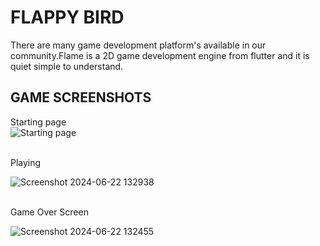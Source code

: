 # FLAPPY BIRD

There are many game development platform's available in our community.Flame is a 2D game development engine from flutter and it is quiet simple to understand.

## GAME SCREENSHOTS
Starting page
<br>
  ![Starting page](https://github.com/akhil-bhaskaran/Flappy-Bird/assets/148350824/3c4986e4-003f-4d1c-a6f2-6b68d49f1d77)

<br>
Playing

![Screenshot 2024-06-22 132938](https://github.com/akhil-bhaskaran/Flappy-Bird/assets/148350824/1a097cca-9634-44d1-87df-aa8574cb6593)

<br>
Game Over Screen

  ![Screenshot 2024-06-22 132455](https://github.com/akhil-bhaskaran/Flappy-Bird/assets/148350824/b5393e5c-3ca8-4e1d-a487-819f8e7235eb)










